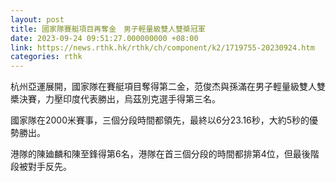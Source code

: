 ```yaml
---
layout: post
title: 國家隊賽艇項目再奪金　男子輕量級雙人雙槳冠軍
date: 2023-09-24 09:51:27.000000000 +08:00
link: https://news.rthk.hk/rthk/ch/component/k2/1719755-20230924.htm
categories: rthk
---
```


杭州亞運展開，國家隊在賽艇項目奪得第二金，范俊杰與孫滿在男子輕量級雙人雙槳決賽，力壓印度代表勝出，烏茲別克選手得第三名。

國家隊在2000米賽事，三個分段時間都領先，最終以6分23.16秒，大約5秒的優勢勝出。

港隊的陳廸麟和陳至鋒得第6名，港隊在首三個分段的時間都排第4位，但最後階段被對手反先。
